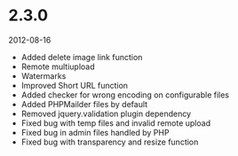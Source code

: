 # 2.3.0

2012-08-16

- Added delete image link function
- Remote multiupload
- Watermarks
- Improved Short URL function
- Added checker for wrong encoding on configurable files
- Added PHPMailder files by default
- Removed jquery.validation plugin dependency
- Fixed bug with temp files and invalid remote upload
- Fixed bug in admin files handled by PHP
- Fixed bug with transparency and resize function
